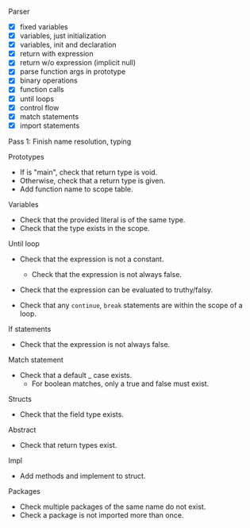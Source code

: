 Parser

- [x] fixed variables
- [x] variables, just initialization
- [x] variables, init and declaration
- [x] return with expression
- [x] return w/o expression (implicit null)
- [x] parse function args in prototype
- [x] binary operations
- [x] function calls
- [x] until loops
- [x] control flow
- [x] match statements
- [x] import statements

Pass 1: Finish name resolution, typing

Prototypes
- If is "main", check that return type is void.
- Otherwise, check that a return type is given.
- Add function name to scope table.

Variables
- Check that the provided literal is of the same type.
- Check that the type exists in the scope.

Until loop
- Check that the expression is not a constant.
  - Check that the expression is not always false.
- Check that the expression can be evaluated to truthy/falsy.

- Check that any `continue`, `break` statements are within the scope of a loop.

If statements
- Check that the expression is not always false.

Match statement
- Check that a default _ case exists.
  - For boolean matches, only a true and false must exist.

Structs
- Check that the field type exists.

Abstract
- Check that return types exist.

Impl
- Add methods and implement to struct.

Packages
- Check multiple packages of the same name do not exist.
- Check a package is not imported more than once.
